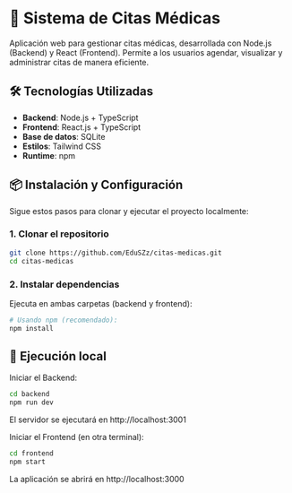 # 🏥 Sistema de Citas Médicas

Aplicación web para gestionar citas médicas, desarrollada con Node.js (Backend) y React (Frontend). Permite a los usuarios agendar, visualizar y administrar citas de manera eficiente.

## 🛠 Tecnologías Utilizadas

- **Backend**: Node.js + TypeScript
- **Frontend**: React.js + TypeScript
- **Base de datos**: SQLite
- **Estilos**: Tailwind CSS
- **Runtime**: npm

## 📦 Instalación y Configuración

Sigue estos pasos para clonar y ejecutar el proyecto localmente:

### 1. Clonar el repositorio
```bash
git clone https://github.com/EduSZz/citas-medicas.git
cd citas-medicas
```

### 2. Instalar dependencias
Ejecuta en ambas carpetas (backend y frontend):

```bash
# Usando npm (recomendado):
npm install
```

## 🚀 Ejecución local
Iniciar el Backend:

```bash
cd backend
npm run dev
```
El servidor se ejecutará en http://localhost:3001

Iniciar el Frontend (en otra terminal):

```bash
cd frontend
npm start
```
La aplicación se abrirá en http://localhost:3000
